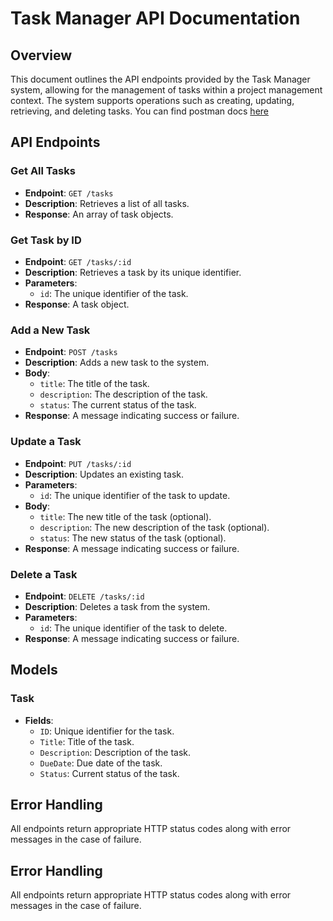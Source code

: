 # Task Manager API Documentation

## Overview
This document outlines the API endpoints provided by the Task Manager system, allowing for the management of tasks within a project management context. The system supports operations such as creating, updating, retrieving, and deleting tasks. You can find postman docs [here](https://documenter.getpostman.com/view/30253109/2sA3kdBHnG)

## API Endpoints

### Get All Tasks
- **Endpoint**: `GET /tasks`
- **Description**: Retrieves a list of all tasks.
- **Response**: An array of task objects.

### Get Task by ID
- **Endpoint**: `GET /tasks/:id`
- **Description**: Retrieves a task by its unique identifier.
- **Parameters**:
  - `id`: The unique identifier of the task.
- **Response**: A task object.

### Add a New Task
- **Endpoint**: `POST /tasks`
- **Description**: Adds a new task to the system.
- **Body**:
  - `title`: The title of the task.
  - `description`: The description of the task.
  - `status`: The current status of the task.
- **Response**: A message indicating success or failure.

### Update a Task
- **Endpoint**: `PUT /tasks/:id`
- **Description**: Updates an existing task.
- **Parameters**:
  - `id`: The unique identifier of the task to update.
- **Body**:
  - `title`: The new title of the task (optional).
  - `description`: The new description of the task (optional).
  - `status`: The new status of the task (optional).
- **Response**: A message indicating success or failure.

### Delete a Task
- **Endpoint**: `DELETE /tasks/:id`
- **Description**: Deletes a task from the system.
- **Parameters**:
  - `id`: The unique identifier of the task to delete.
- **Response**: A message indicating success or failure.

## Models
### Task
- **Fields**:
    - `ID`: Unique identifier for the task.
    - `Title`: Title of the task.
    - `Description`: Description of the task.
    - `DueDate`: Due date of the task.
    - `Status`: Current status of the task.

## Error Handling
All endpoints return appropriate HTTP status codes along with error messages in the case of failure.


## Error Handling
All endpoints return appropriate HTTP status codes along with error messages in the case of failure.

